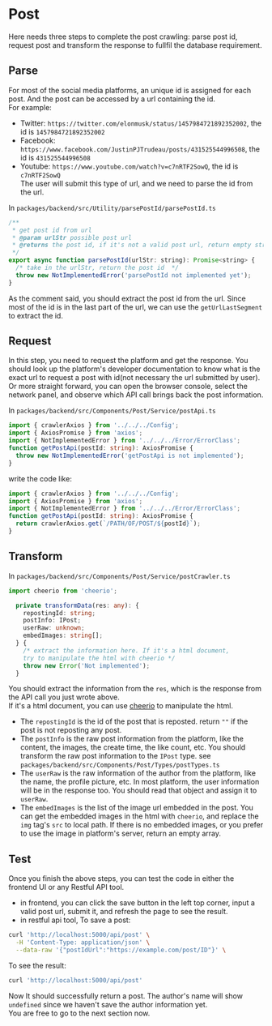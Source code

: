 # Post

Here needs three steps to complete the post crawling: parse post id, request post and transform the response to fullfil the database requirement.

## Parse

For most of the social media platforms, an unique id is assigned for each post. And the post can be accessed by a url containing the id.  
For example:

- Twitter: `https://twitter.com/elonmusk/status/1457984721892352002`, the id is `1457984721892352002`
- Facebook: `https://www.facebook.com/JustinPJTrudeau/posts/431525544996508`, the id is `431525544996508`
- Youtube: `https://www.youtube.com/watch?v=c7nRTF2SowQ`, the id is `c7nRTF2SowQ`  
  The user will submit this type of url, and we need to parse the id from the url.

In `packages/backend/src/Utility/parsePostId/parsePostId.ts`

```javascript
/**
 * get post id from url
 * @param urlStr possible post url
 * @returns the post id, if it's not a valid post url, return empty string ""
 */
export async function parsePostId(urlStr: string): Promise<string> {
  /* take in the urlStr, return the post id  */
  throw new NotImplementedError('parsePostId not implemented yet');
}
```

As the comment said, you should extract the post id from the url. Since most of the id is in the last part of the url, we can use the `getUrlLastSegment` to extract the id.

## Request

In this step, you need to request the platform and get the response. You should look up the platform's developer documentation to know what is the exact url to request a post with id(not necessary the url submitted by user).  
Or more straight forward, you can open the browser console, select the network panel, and observe which API call brings back the post information.

In `packages/backend/src/Components/Post/Service/postApi.ts`

```typescript
import { crawlerAxios } from '../../../Config';
import { AxiosPromise } from 'axios';
import { NotImplementedError } from '../../../Error/ErrorClass';
function getPostApi(postId: string): AxiosPromise {
  throw new NotImplementedError('getPostApi is not implemented');
}
```

write the code like:

```typescript
import { crawlerAxios } from '../../../Config';
import { AxiosPromise } from 'axios';
import { NotImplementedError } from '../../../Error/ErrorClass';
function getPostApi(postId: string): AxiosPromise {
  return crawlerAxios.get(`/PATH/OF/POST/${postId}`);
}
```

## Transform
In `packages/backend/src/Components/Post/Service/postCrawler.ts`

```typescript
import cheerio from 'cheerio';

  private transformData(res: any): {
    repostingId: string;
    postInfo: IPost;
    userRaw: unknown;
    embedImages: string[];
  } {
    /* extract the information here. If it's a html document,
    try to manipulate the html with cheerio */
    throw new Error('Not implemented');
  }
```
You should extract the information from the `res`, which is the response from the API call you just wrote above.  
If it's a html document, you can use [cheerio](https://cheerio.js.org/) to manipulate the html.  
- The `repostingId` is the id of the post that is reposted. return `""` if the post is not reposting any post.  
- The `postInfo` is the raw post information from the platform, like the content, the images, the create time, the like count, etc. You should transform the raw post information to the `IPost` type. see `packages/backend/src/Components/Post/Types/postTypes.ts` 
- The `userRaw` is the raw information of the author from the platform, like the name, the profile picture, etc. In most platform, the user information will be in the response too. You should read that object and assign it to `userRaw`.
- The `embedImages` is the list of the image url embedded in the post. You can get the embedded images in the html with `cheerio`, and replace the `img` tag's `src` to local path. If there is no embedded images, or you prefer to use the image in platform's server, return an empty array.


## Test
Once you finish the above steps, you can test the code in either the frontend UI or any Restful API tool.
- in frontend, you can click the save button in the left top corner, input a valid post url, submit it, and refresh the page to see the result.
- in restful api tool,
To save a post:
```bash
curl 'http://localhost:5000/api/post' \
  -H 'Content-Type: application/json' \
  --data-raw '{"postIdUrl":"https://example.com/post/ID"}' \
```
To see the result:
```bash
curl 'http://localhost:5000/api/post' 
```
Now It should successfully return a post. The author's name will show `undefined` since we haven't save the author information yet.  
You are free to go to the next section now.
